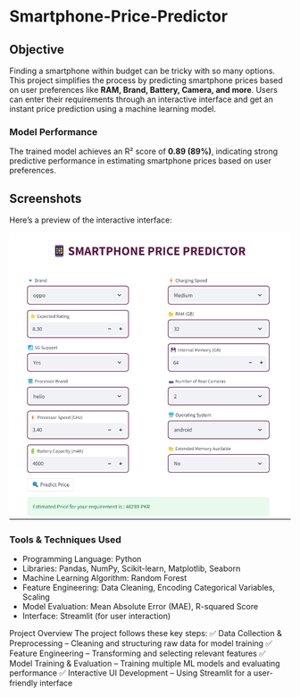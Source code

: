 # Smartphone-Price-Predictor

## **Objective**
Finding a smartphone within budget can be tricky with so many options. This project simplifies the process by predicting smartphone prices based on user preferences like **RAM, Brand, Battery, Camera, and more**. Users can enter their requirements through an interactive interface and get an instant price prediction using a machine learning model.


### **Model Performance**  
The trained model achieves an R² score of **0.89 (89%)**, indicating strong predictive performance in estimating smartphone prices based on user preferences.



## **Screenshots**  
Here’s a preview of the interactive interface:  

![Project Screenshot](images/smartphone_price_predictor.png)


### Tools & Techniques Used

* Programming Language: Python
* Libraries: Pandas, NumPy, Scikit-learn, Matplotlib, Seaborn
* Machine Learning Algorithm: Random Forest
* Feature Engineering: Data Cleaning, Encoding Categorical Variables, Scaling
* Model Evaluation: Mean Absolute Error (MAE), R-squared Score
* Interface: Streamlit (for user interaction)




Project Overview
The project follows these key steps:
✅ Data Collection & Preprocessing – Cleaning and structuring raw data for model training
✅ Feature Engineering – Transforming and selecting relevant features
✅ Model Training & Evaluation – Training multiple ML models and evaluating performance
✅ Interactive UI Development – Using Streamlit for a user-friendly interface